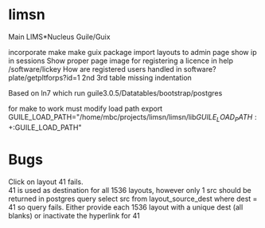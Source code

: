 # limsn
Main LIMS*Nucleus Guile/Guix 

incorporate make
make guix package
import layouts to admin page
show ip in sessions
Show proper page image for registering a licence in help /software/lickey
How are registered users handled in software?
plate/getpltforps?id=1 2nd 3rd table missing indentation

Based on ln7 which run guile3.0.5/Datatables/bootstrap/postgres


for make to work must modify load path
export GUILE_LOAD_PATH="/home/mbc/projects/limsn/limsn/lib${GUILE_LOAD_PATH:+:}$GUILE_LOAD_PATH"


# Bugs

Click on layout 41 fails.  
41 is used as destination for all 1536 layouts, however only 1 src should be returned in postgres query
select src from layout_source_dest where dest = 41
so query fails.  Either provide each 1536 layout with a unique dest (all blanks) or inactivate the hyperlink for 41
